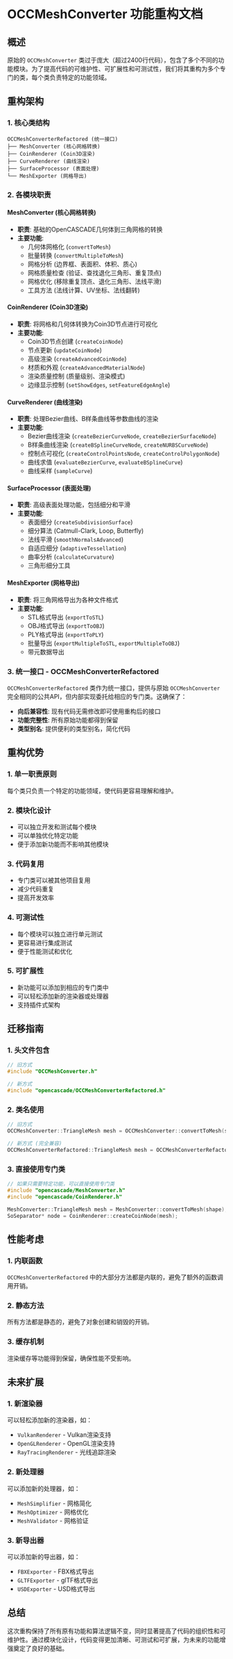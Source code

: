 # OCCMeshConverter 功能重构文档

## 概述

原始的 `OCCMeshConverter` 类过于庞大（超过2400行代码），包含了多个不同的功能模块。为了提高代码的可维护性、可扩展性和可测试性，我们将其重构为多个专门的类，每个类负责特定的功能领域。

## 重构架构

### 1. 核心类结构

```
OCCMeshConverterRefactored (统一接口)
├── MeshConverter (核心网格转换)
├── CoinRenderer (Coin3D渲染)
├── CurveRenderer (曲线渲染)
├── SurfaceProcessor (表面处理)
└── MeshExporter (网格导出)
```

### 2. 各模块职责

#### MeshConverter (核心网格转换)
- **职责**: 基础的OpenCASCADE几何体到三角网格的转换
- **主要功能**:
  - 几何体网格化 (`convertToMesh`)
  - 批量转换 (`convertMultipleToMesh`)
  - 网格分析 (边界框、表面积、体积、质心)
  - 网格质量检查 (验证、查找退化三角形、重复顶点)
  - 网格优化 (移除重复顶点、退化三角形、法线平滑)
  - 工具方法 (法线计算、UV坐标、法线翻转)

#### CoinRenderer (Coin3D渲染)
- **职责**: 将网格和几何体转换为Coin3D节点进行可视化
- **主要功能**:
  - Coin3D节点创建 (`createCoinNode`)
  - 节点更新 (`updateCoinNode`)
  - 高级渲染 (`createAdvancedCoinNode`)
  - 材质和外观 (`createAdvancedMaterialNode`)
  - 渲染质量控制 (质量级别、渲染模式)
  - 边缘显示控制 (`setShowEdges`, `setFeatureEdgeAngle`)

#### CurveRenderer (曲线渲染)
- **职责**: 处理Bezier曲线、B样条曲线等参数曲线的渲染
- **主要功能**:
  - Bezier曲线渲染 (`createBezierCurveNode`, `createBezierSurfaceNode`)
  - B样条曲线渲染 (`createBSplineCurveNode`, `createNURBSCurveNode`)
  - 控制点可视化 (`createControlPointsNode`, `createControlPolygonNode`)
  - 曲线求值 (`evaluateBezierCurve`, `evaluateBSplineCurve`)
  - 曲线采样 (`sampleCurve`)

#### SurfaceProcessor (表面处理)
- **职责**: 高级表面处理功能，包括细分和平滑
- **主要功能**:
  - 表面细分 (`createSubdivisionSurface`)
  - 细分算法 (Catmull-Clark, Loop, Butterfly)
  - 法线平滑 (`smoothNormalsAdvanced`)
  - 自适应细分 (`adaptiveTessellation`)
  - 曲率分析 (`calculateCurvature`)
  - 三角形细分工具

#### MeshExporter (网格导出)
- **职责**: 将三角网格导出为各种文件格式
- **主要功能**:
  - STL格式导出 (`exportToSTL`)
  - OBJ格式导出 (`exportToOBJ`)
  - PLY格式导出 (`exportToPLY`)
  - 批量导出 (`exportMultipleToSTL`, `exportMultipleToOBJ`)
  - 带元数据导出

### 3. 统一接口 - OCCMeshConverterRefactored

`OCCMeshConverterRefactored` 类作为统一接口，提供与原始 `OCCMeshConverter` 完全相同的公共API，但内部实现委托给相应的专门类。这确保了：

- **向后兼容性**: 现有代码无需修改即可使用重构后的接口
- **功能完整性**: 所有原始功能都得到保留
- **类型别名**: 提供便利的类型别名，简化代码

## 重构优势

### 1. 单一职责原则
每个类只负责一个特定的功能领域，使代码更容易理解和维护。

### 2. 模块化设计
- 可以独立开发和测试每个模块
- 可以单独优化特定功能
- 便于添加新功能而不影响其他模块

### 3. 代码复用
- 专门类可以被其他项目复用
- 减少代码重复
- 提高开发效率

### 4. 可测试性
- 每个模块可以独立进行单元测试
- 更容易进行集成测试
- 便于性能测试和优化

### 5. 可扩展性
- 新功能可以添加到相应的专门类中
- 可以轻松添加新的渲染器或处理器
- 支持插件式架构

## 迁移指南

### 1. 头文件包含
```cpp
// 旧方式
#include "OCCMeshConverter.h"

// 新方式
#include "opencascade/OCCMeshConverterRefactored.h"
```

### 2. 类名使用
```cpp
// 旧方式
OCCMeshConverter::TriangleMesh mesh = OCCMeshConverter::convertToMesh(shape);

// 新方式 (完全兼容)
OCCMeshConverterRefactored::TriangleMesh mesh = OCCMeshConverterRefactored::convertToMesh(shape);
```

### 3. 直接使用专门类
```cpp
// 如果只需要特定功能，可以直接使用专门类
#include "opencascade/MeshConverter.h"
#include "opencascade/CoinRenderer.h"

MeshConverter::TriangleMesh mesh = MeshConverter::convertToMesh(shape);
SoSeparator* node = CoinRenderer::createCoinNode(mesh);
```

## 性能考虑

### 1. 内联函数
`OCCMeshConverterRefactored` 中的大部分方法都是内联的，避免了额外的函数调用开销。

### 2. 静态方法
所有方法都是静态的，避免了对象创建和销毁的开销。

### 3. 缓存机制
渲染缓存等功能得到保留，确保性能不受影响。

## 未来扩展

### 1. 新渲染器
可以轻松添加新的渲染器，如：
- `VulkanRenderer` - Vulkan渲染支持
- `OpenGLRenderer` - OpenGL渲染支持
- `RayTracingRenderer` - 光线追踪渲染

### 2. 新处理器
可以添加新的处理器，如：
- `MeshSimplifier` - 网格简化
- `MeshOptimizer` - 网格优化
- `MeshValidator` - 网格验证

### 3. 新导出器
可以添加新的导出器，如：
- `FBXExporter` - FBX格式导出
- `GLTFExporter` - glTF格式导出
- `USDExporter` - USD格式导出

## 总结

这次重构保持了所有原有功能和算法逻辑不变，同时显著提高了代码的组织性和可维护性。通过模块化设计，代码变得更加清晰、可测试和可扩展，为未来的功能增强奠定了良好的基础。 